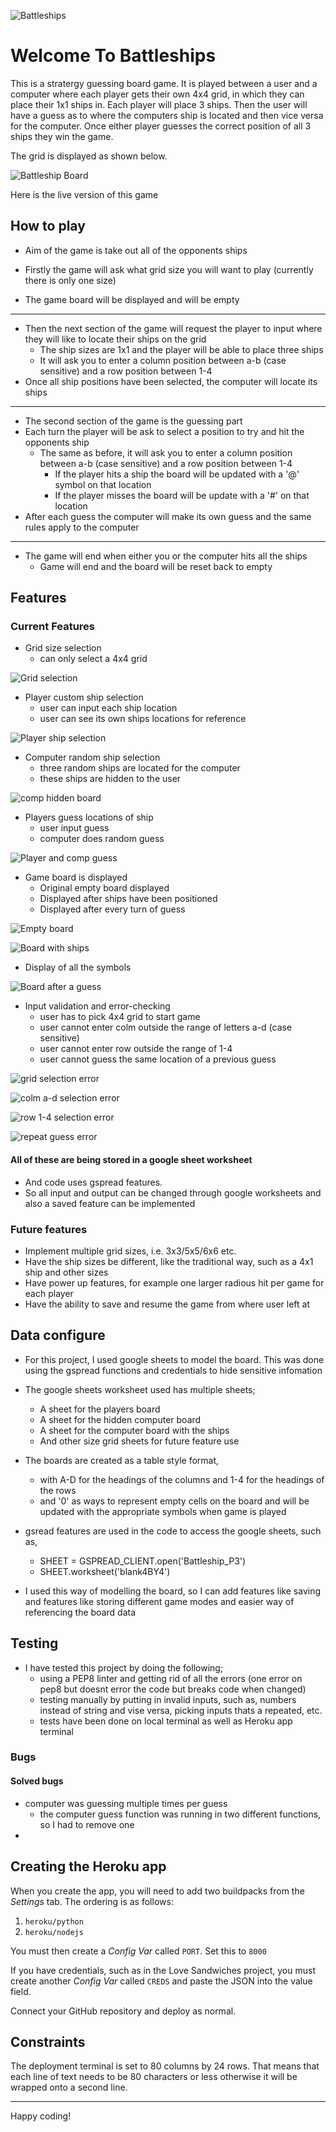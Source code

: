 ![Battleships](https://github.com/mushfique44/BattleShip_P3/blob/main/images/battleship_img.jpeg)

# Welcome To Battleships

This is a stratergy guessing board game. It is played between a user and a computer where each player gets their own 4x4 grid, in which they can place their 1x1 ships in. Each player will place 3 ships. Then the user will have a guess as to where the computers ship is located and then vice versa for the computer. Once either player guesses the correct position of all 3 ships they win the game.

The grid is displayed as shown below.

![Battleship Board](https://github.com/mushfique44/BattleShip_P3/blob/main/images/battleship_board.jpeg)

Here is the live version of this game

## How to play

- Aim of the game is take out all of the opponents ships

- Firstly the game will ask what grid size you will want to play (currently there is only one size)
- The game board will be displayed and will be empty
- - -
- Then the next section of the game will request the player to input where they will like to locate their ships on the grid
  - The ship sizes are 1x1 and the player will be able to place three ships
  - It will ask you to enter a column position between a-b (case sensitive) and a row position between 1-4
- Once all ship positions have been selected, the computer will locate its ships
- - - 
- The second section of the game is the guessing part
- Each turn the player will be ask to select a position to try and hit the opponents ship
  - The same as before, it will ask you to enter a column position between a-b (case sensitive) and a row position between 1-4
    - If the player hits a ship the board will be updated with a '@' symbol on that location
    - If the player misses the board will be update with a '#' on that location
- After each guess the computer will make its own guess and the same rules apply to the computer
- - -
- The game will end when either you or the computer hits all the ships
  - Game will end and the board will be reset back to empty

## Features

### Current Features

- Grid size selection 
  - can only select a 4x4 grid

![Grid selection]()

- Player custom ship selection
  - user can input each ship location
  - user can see its own ships locations for reference

![Player ship selection]()

- Computer random ship selection
  - three random ships are located for the computer
  - these ships are hidden to the user  

![comp hidden board]()

- Players guess locations of ship
  - user input guess
  - computer does random guess

![Player and comp guess]()

- Game board is displayed
  - Original empty board displayed
  - Displayed after ships have been positioned
  - Displayed after every turn of guess

![Empty board]()

![Board with ships]()

  - Display of all the symbols

![Board after a guess]()

- Input validation and error-checking
  - user has to pick 4x4 grid to start game
  - user cannot enter colm outside the range of letters a-d (case sensitive)
  - user cannot enter row outside the range of 1-4
  - user cannot guess the same location of a previous guess

![grid selection error]()

![colm a-d selection error]()

![row 1-4 selection error]()

![repeat guess error]()

#### All of these are being stored in a google sheet worksheet
- And code uses gspread features.
- So all input and output can be changed through google worksheets and also a saved feature can be implemented

### Future features

- Implement multiple grid sizes, i.e. 3x3/5x5/6x6 etc.
- Have the ship sizes be different, like the traditional way, such as a 4x1 ship and other sizes
- Have power up features, for example one larger radious hit per game for each player
- Have the ability to save and resume the game from where user left at 

## Data configure

- For this project, I used google sheets to model the board. This was done using the gspread functions and credentials to hide sensitive infomation
- The google sheets worksheet used has multiple sheets;
  - A sheet for the players board
  - A sheet for the hidden computer board
  - A sheet for the computer board with the ships
  - And other size grid sheets for future feature use
- The boards are created as a table style format, 
  - with A-D for the headings of the columns and 1-4 for the headings of the rows 
  - and '0' as ways to represent empty cells on the board and will be updated with the appropriate symbols when game is played

- gsread features are used in the code to access the google sheets, such as,
  - SHEET = GSPREAD_CLIENT.open('Battleship_P3')
  - SHEET.worksheet('blank4BY4')

- I used this way of modelling the board, so I can add features like saving and features like storing different game modes and easier way of referencing the board data

## Testing

- I have tested this project by doing the following;
  - using a PEP8 linter and getting rid of all the errors (one error on pep8 but doesnt error the code but breaks code when changed)
  - testing manually by putting in invalid inputs, such as, numbers instead of string and vise versa, picking inputs thats a repeated, etc.
  - tests have been done on local terminal as well as Heroku app terminal

### Bugs

#### Solved bugs
- computer was guessing multiple times per guess
  - the computer guess function was running in two different functions, so I had to remove one
- 

## Creating the Heroku app

When you create the app, you will need to add two buildpacks from the _Settings_ tab. The ordering is as follows:

1. `heroku/python`
2. `heroku/nodejs`

You must then create a _Config Var_ called `PORT`. Set this to `8000`

If you have credentials, such as in the Love Sandwiches project, you must create another _Config Var_ called `CREDS` and paste the JSON into the value field.

Connect your GitHub repository and deploy as normal.

## Constraints

The deployment terminal is set to 80 columns by 24 rows. That means that each line of text needs to be 80 characters or less otherwise it will be wrapped onto a second line.

---

Happy coding!
